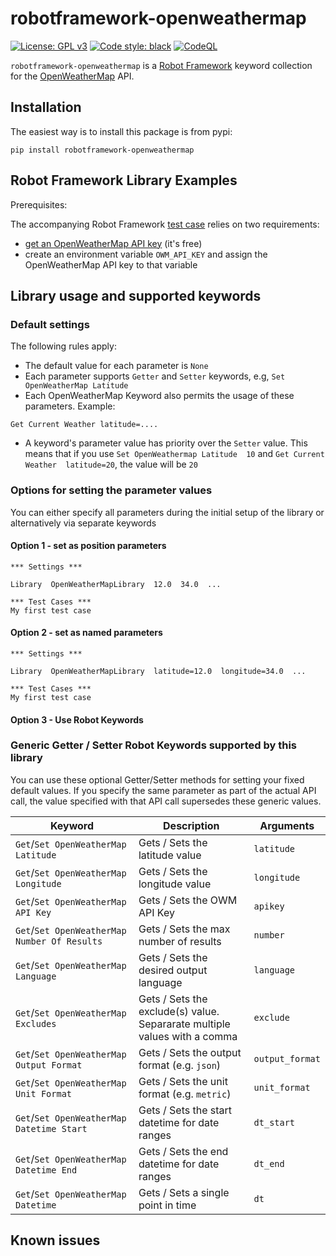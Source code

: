 # robotframework-openweathermap

[![License: GPL v3](https://img.shields.io/badge/License-GPLv3-blue.svg)](https://www.gnu.org/licenses/gpl-3.0) [![Code style: black](https://img.shields.io/badge/code%20style-black-000000.svg)](https://github.com/psf/black) [![CodeQL](https://github.com/joergschultzelutter/robotframework-openweathermap/actions/workflows/codeql.yml/badge.svg)](https://github.com/joergschultzelutter/robotframework-openweathermap/actions/workflows/codeql.yml)

```robotframework-openweathermap``` is a [Robot Framework](https://www.robotframework.org) keyword collection for the [OpenWeatherMap](https://www.openweathermap.org/api) API.

## Installation

The easiest way is to install this package is from pypi:

    pip install robotframework-openweathermap

## Robot Framework Library Examples

Prerequisites:

The accompanying Robot Framework [test case](https://github.com/joergschultzelutter/robotframework-openweathermap/tests/library_checks.robot) relies on two requirements: 

- [get an OpenWeatherMap API key](https://home.openweathermap.org/users/sign_up) (it's free)
- create an environment variable ```OWM_API_KEY``` and assign the OpenWeatherMap API key to that variable

## Library usage and supported keywords

### Default settings 

The following rules apply:

- The default value for each parameter is ```None```
- Each parameter supports ```Getter``` and ```Setter``` keywords, e.g, ```Set OpenWeatherMap Latitude```
- Each OpenWeatherMap Keyword also permits the usage of these parameters. Example:

```robot
Get Current Weather latitude=....
```
- A keyword's parameter value has priority over the ```Setter``` value. This means that if you use ```Set OpenWeathermap Latitude  10``` and ```Get Current Weather  latitude=20```, the value will be ```20```  

### Options for setting the parameter values

You can either specify all parameters during the initial setup of the library or alternatively via separate keywords

#### Option 1 - set as position parameters

```robot
*** Settings ***

Library  OpenWeatherMapLibrary  12.0  34.0  ...

*** Test Cases ***
My first test case
```

#### Option 2 - set as named parameters

```robot
*** Settings ***

Library  OpenWeatherMapLibrary  latitude=12.0  longitude=34.0  ...

*** Test Cases ***
My first test case
```

#### Option 3 - Use Robot Keywords





### Generic Getter / Setter Robot Keywords supported by this library

You can use these optional Getter/Setter methods for setting your fixed default values. If you specify the same parameter as part of the actual API call, the value specified with that API call supersedes these generic values.


| Keyword  | Description | Arguments |
|----------|-------------|-----------|
| ``Get``/``Set OpenWeatherMap Latitude`` | Gets / Sets the latitude value        | ``latitude``  |
| ``Get``/``Set OpenWeatherMap Longitude`` | Gets / Sets the longitude value        | ``longitude``  |
| ``Get``/``Set OpenWeatherMap API Key`` | Gets / Sets the OWM API Key        | ``apikey``  |
| ``Get``/``Set OpenWeatherMap Number Of Results`` | Gets / Sets the max number of results  | ``number``  |
| ``Get``/``Set OpenWeatherMap Language`` | Gets / Sets the desired output language        | ``language``  |
| ``Get``/``Set OpenWeatherMap Excludes`` | Gets / Sets the exclude(s) value.<br /> Separarate multiple values with a comma        | ``exclude``  |
| ``Get``/``Set OpenWeatherMap Output Format`` | Gets / Sets the output format (e.g. ``json``)        | ``output_format``  |
| ``Get``/``Set OpenWeatherMap Unit Format`` | Gets / Sets the unit format (e.g. ``metric``)        | ``unit_format``  |
| ``Get``/``Set OpenWeatherMap Datetime Start`` | Gets / Sets the start datetime for date ranges        | ``dt_start``  |
| ``Get``/``Set OpenWeatherMap Datetime End`` | Gets / Sets the end datetime for date ranges        | ``dt_end``  |
| ``Get``/``Set OpenWeatherMap Datetime`` | Gets / Sets a single point in time        | ``dt``  |

## Known issues

